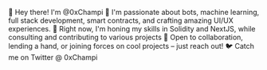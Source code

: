 🚀 Hey there! I'm @0xChampi
🤖 I'm passionate about bots, machine learning, full stack development, smart contracts, and crafting amazing UI/UX experiences.
🔧 Right now, I'm honing my skills in Solidity and NextJS, while consulting and contributing to various projects
🤝 Open to collaboration, lending a hand, or joining forces on cool projects – just reach out!
🐦 Catch me on Twitter @ 0xChampi

<!---
0xChampi/0xChampi is a ✨ special ✨ repository because its `README.md` (this file) appears on your GitHub profile.
You can click the Preview link to take a look at your changes.
--->
